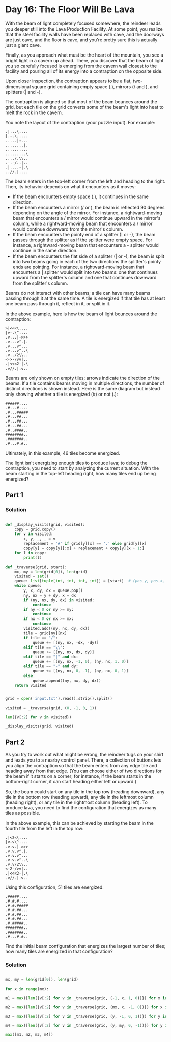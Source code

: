 # Day 16: The Floor Will Be Lava

With the beam of light completely focused somewhere, the reindeer leads you deeper still
into the Lava Production Facility. At some point, you realize that the steel facility
walls have been replaced with cave, and the doorways are just cave, and the floor is
cave, and you're pretty sure this is actually just a giant cave.

Finally, as you approach what must be the heart of the mountain, you see a bright light
in a cavern up ahead. There, you discover that the beam of light you so carefully
focused is emerging from the cavern wall closest to the facility and pouring all of its
energy into a contraption on the opposite side.

Upon closer inspection, the contraption appears to be a flat, two-dimensional square
grid containing empty space (.), mirrors (/ and \), and splitters (| and -).

The contraption is aligned so that most of the beam bounces around the grid, but each
tile on the grid converts some of the beam's light into heat to melt the rock in the
cavern.

You note the layout of the contraption (your puzzle input). For example:

```
.|...\....
|.-.\.....
.....|-...
........|.
..........
.........\
..../.\\..
.-.-/..|..
.|....-|.\
..//.|....
```

The beam enters in the top-left corner from the left and heading to the right. Then, its
behavior depends on what it encounters as it moves:

 - If the beam encounters empty space (.), it continues in the same direction.
 - If the beam encounters a mirror (/ or \), the beam is reflected 90 degrees depending on the angle of the mirror. For instance, a rightward-moving beam that encounters a / mirror would continue upward in the mirror's column, while a rightward-moving beam that encounters a \ mirror would continue downward from the mirror's column.
 - If the beam encounters the pointy end of a splitter (| or -), the beam passes through the splitter as if the splitter were empty space. For instance, a rightward-moving beam that encounters a - splitter would continue in the same direction.
 - If the beam encounters the flat side of a splitter (| or -), the beam is split into two beams going in each of the two directions the splitter's pointy ends are pointing. For instance, a rightward-moving beam that encounters a | splitter would split into two beams: one that continues upward from the splitter's column and one that continues downward from the splitter's column.

Beams do not interact with other beams; a tile can have many beams passing through it at
the same time. A tile is energized if that tile has at least one beam pass through it,
reflect in it, or split in it.

In the above example, here is how the beam of light bounces around the contraption:

```
>|<<<\....
|v-.\^....
.v...|->>>
.v...v^.|.
.v...v^...
.v...v^..\
.v../2\\..
<->-/vv|..
.|<<<2-|.\
.v//.|.v..
```

Beams are only shown on empty tiles; arrows indicate the direction of the beams. If a
tile contains beams moving in multiple directions, the number of distinct directions is
shown instead. Here is the same diagram but instead only showing whether a tile is
energized (#) or not (.):

```
######....
.#...#....
.#...#####
.#...##...
.#...##...
.#...##...
.#..####..
########..
.#######..
.#...#.#..
```

Ultimately, in this example, 46 tiles become energized.

The light isn't energizing enough tiles to produce lava; to debug the contraption, you
need to start by analyzing the current situation. With the beam starting in the top-left
heading right, how many tiles end up being energized?

## Part 1

### Solution

```python

def _display_visits(grid, visited):
    copy = grid.copy()
    for v in visited:
        x, y, _, _ = v
        replacement = '#' if grid[y][x] == '.' else grid[y][x]
        copy[y] = copy[y][:x] + replacement + copy[y][x + 1:]
    for l in copy:
        print(l)

def _traverse(grid, start):
    mx, my = len(grid[0]), len(grid)
    visited = set() 
    queue: list[tuple[int, int, int, int]] = [start]  # (pos_y, pos_x, dir_y, dir_x)
    while queue:
        y, x, dy, dx = queue.pop()
        ny, nx = y + dy, x + dx
        if (ny, nx, dy, dx) in visited:
            continue
        if ny < 0 or ny >= my:
            continue
        if nx < 0 or nx >= mx:
            continue
        visited.add((ny, nx, dy, dx))
        tile = grid[ny][nx]
        if tile == "/":
            queue += [(ny, nx, -dx, -dy)]
        elif tile == "\\":
            queue += [(ny, nx, dx, dy)]
        elif tile == "|" and dx:
            queue += [(ny, nx, -1, 0), (ny, nx, 1, 0)]
        elif tile == "-" and dy:
            queue += [(ny, nx, 0, -1), (ny, nx, 0, 1)]
        else:
            queue.append((ny, nx, dy, dx))
    return visited


grid = open('input.txt').read().strip().split()

visited = _traverse(grid, (0, -1, 0, 1))

len({v[:2] for v in visited})

_display_visits(grid, visited)

```

## Part 2

As you try to work out what might be wrong, the reindeer tugs on your shirt and leads
you to a nearby control panel. There, a collection of buttons lets you align the
contraption so that the beam enters from any edge tile and heading away from that edge.
(You can choose either of two directions for the beam if it starts on a corner; for
instance, if the beam starts in the bottom-right corner, it can start heading either
left or upward.)

So, the beam could start on any tile in the top row (heading downward), any tile in the
bottom row (heading upward), any tile in the leftmost column (heading right), or any
tile in the rightmost column (heading left). To produce lava, you need to find the
configuration that energizes as many tiles as possible.

In the above example, this can be achieved by starting the beam in the fourth tile from
the left in the top row:

```
.|<2<\....
|v-v\^....
.v.v.|->>>
.v.v.v^.|.
.v.v.v^...
.v.v.v^..\
.v.v/2\\..
<-2-/vv|..
.|<<<2-|.\
.v//.|.v..
```

Using this configuration, 51 tiles are energized:

```
.#####....
.#.#.#....
.#.#.#####
.#.#.##...
.#.#.##...
.#.#.##...
.#.#####..
########..
.#######..
.#...#.#..
```

Find the initial beam configuration that energizes the largest number of tiles; how many
tiles are energized in that configuration?

### Solution

```python

mx, my = len(grid[0]), len(grid)

for x in range(mx):

m1 = max([len({v[:2] for v in _traverse(grid, (-1, x, 1, 0))}) for x in range(mx)])

m2 = max([len({v[:2] for v in _traverse(grid, (mx, x, -1, 0))}) for x in range(mx)])

m3 = max([len({v[:2] for v in _traverse(grid, (y, -1, 0, 1))}) for y in range(my)])

m4 = max([len({v[:2] for v in _traverse(grid, (y, my, 0, -1))}) for y in range(my)])

max([m1, m2, m3, m4])

```
